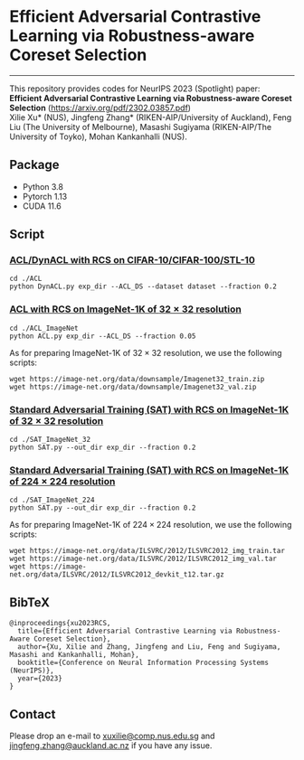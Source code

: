 # Efficient Adversarial Contrastive Learning via Robustness-aware Coreset Selection 
---
This repository provides codes for NeurIPS 2023 (Spotlight) paper: **Efficient Adversarial Contrastive Learning via Robustness-aware Coreset Selection** (https://arxiv.org/pdf/2302.03857.pdf) 
<br>Xilie Xu* (NUS), Jingfeng Zhang* (RIKEN-AIP/University of Auckland), Feng Liu (The University of Melbourne), Masashi Sugiyama (RIKEN-AIP/The University of Toyko), Mohan Kankanhalli (NUS).

<!-- In this repo, we provide the code and the script for reproduce the experiemtns in the main paper, including ACL/DynACL on CIFAR-10/CIFAR-100/STL10, ACL on ImageNet-1K, and standard adversarial training (SAT) on ImageNet-1K.  -->

## Package
+ Python 3.8
+ Pytorch 1.13
+ CUDA 11.6


## Script

### [ACL/DynACL with RCS on CIFAR-10/CIFAR-100/STL-10](./ACL/run.sh)
```
cd ./ACL
python DynACL.py exp_dir --ACL_DS --dataset dataset --fraction 0.2
```
### [ACL with RCS on ImageNet-1K of $32 \times 32$ resolution](./ACL_ImageNet/ACL_imagnet.sh)
```
cd ./ACL_ImageNet
python ACL.py exp_dir --ACL_DS --fraction 0.05
```
As for preparing ImageNet-1K of $32 \times 32$ resolution, we use the following scripts:

```
wget https://image-net.org/data/downsample/Imagenet32_train.zip
wget https://image-net.org/data/downsample/Imagenet32_val.zip
```

### [Standard Adversarial Training (SAT) with RCS on ImageNet-1K of $32 \times 32$ resolution](./SAT_ImegeNet_32/SAT_imagenet_32.sh)
```
cd ./SAT_ImageNet_32
python SAT.py --out_dir exp_dir --fraction 0.2
```

### [Standard Adversarial Training (SAT) with RCS on ImageNet-1K of $224 \times 224$ resolution](./SAT_ImageNet_224/SAT_imagenet_224.sh)
```
cd ./SAT_ImageNet_224
python SAT.py --out_dir exp_dir --fraction 0.2
```
As for preparing ImageNet-1K of $224\times 224$ resolution, we use the following scripts:
```
wget https://image-net.org/data/ILSVRC/2012/ILSVRC2012_img_train.tar
wget https://image-net.org/data/ILSVRC/2012/ILSVRC2012_img_val.tar
wget https://image-net.org/data/ILSVRC/2012/ILSVRC2012_devkit_t12.tar.gz
```

## BibTeX
```
@inproceedings{xu2023RCS,
  title={Efficient Adversarial Contrastive Learning via Robustness-Aware Coreset Selection},
  author={Xu, Xilie and Zhang, Jingfeng and Liu, Feng and Sugiyama, Masashi and Kankanhalli, Mohan},
  booktitle={Conference on Neural Information Processing Systems (NeurIPS)},
  year={2023}
}
```

## Contact
Please drop an e-mail to xuxilie@comp.nus.edu.sg and jingfeng.zhang@auckland.ac.nz if you have any issue.